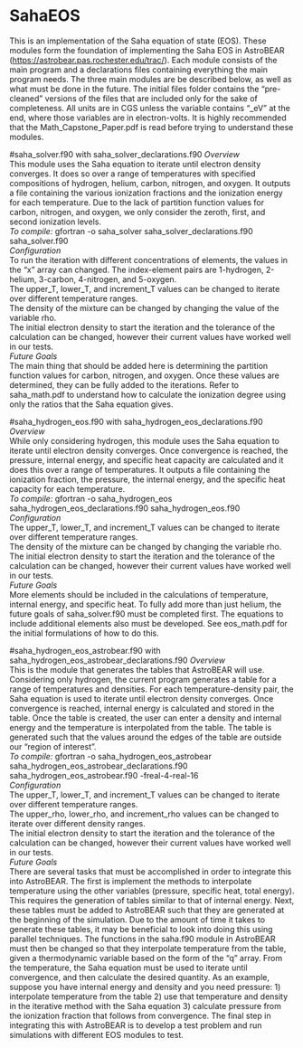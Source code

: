 ﻿# SahaEOS
This is an implementation of the Saha equation of state (EOS). These modules form the foundation of implementing the Saha EOS in AstroBEAR (https://astrobear.pas.rochester.edu/trac/). Each module consists of the main program and a declarations files containing everything the main program needs. The three main modules are be described below, as well as what must be done in the future. The initial files folder contains the “pre-cleaned” versions of the files that are included only for the sake of completeness. All units are in CGS unless the variable contains “_eV” at the end, where those variables are in electron-volts. It is highly recommended that the Math_Capstone_Paper.pdf is read before trying to understand these modules.   

#saha_solver.f90 with saha_solver_declarations.f90
_Overview_    
This module uses the Saha equation to iterate until electron density converges. It does so over a range of temperatures with specified compositions of hydrogen, helium, carbon, nitrogen, and oxygen. It outputs a file containing the various ionization fractions and the ionization energy for each temperature. Due to the lack of partition function values for carbon, nitrogen, and oxygen, we only consider the zeroth, first, and second ionization levels.    
_To compile:_ gfortran -o saha_solver saha_solver_declarations.f90 saha_solver.f90    
_Configuration_        
To run the iteration with different concentrations of elements, the values in the “x” array can changed. The index-element pairs are 1-hydrogen, 2-helium, 3-carbon, 4-nitrogen, and 5-oxygen.  
The upper_T, lower_T, and increment_T values can be changed to iterate over different temperature ranges.   
The density of the mixture can be changed by changing the value of the variable rho.  
The initial electron density to start the iteration and the tolerance of the calculation can be changed, however their current values have worked well in our tests.    
_Future Goals_    
The main thing that should be added here is determining the partition function values for carbon, nitrogen, and oxygen. Once these values are determined, they can be fully added to the iterations. Refer to saha_math.pdf to understand how to calculate the ionization degree using only the ratios that the Saha equation gives. 

#saha_hydrogen_eos.f90 with saha_hydrogen_eos_declarations.f90
_Overview_    
While only considering hydrogen, this module uses the Saha equation to iterate until electron density converges. Once convergence is reached, the pressure, internal energy, and specific heat capacity are calculated and it does this over a range of temperatures. It outputs a file containing the ionization fraction, the pressure, the internal energy, and the specific heat capacity for each temperature.    
_To compile:_ gfortran -o saha_hydrogen_eos saha_hydrogen_eos_declarations.f90 saha_hydrogen_eos.f90     
_Configuration_        
The upper_T, lower_T, and increment_T values can be changed to iterate over different temperature ranges.   
The density of the mixture can be changed by changing the variable rho.  
The initial electron density to start the iteration and the tolerance of the calculation can be changed, however their current values have worked well in our tests.    
_Future Goals_    
More elements should be included in the calculations of temperature, internal energy, and specific heat. To fully add more than just helium, the future goals of saha_solver.f90 must be completed first. The equations to include additional elements also must be developed. See eos_math.pdf for the initial formulations of how to do this.

#saha_hydrogen_eos_astrobear.f90 with saha_hydrogen_eos_astrobear_declarations.f90
_Overview_    
This is the module that generates the tables that AstroBEAR will use. Considering only hydrogen,  the current program generates a table for a range of temperatures and densities. For each temperature-density pair, the Saha equation is used to iterate until electron density converges. Once convergence is reached, internal energy is calculated and stored in the table. Once the table is created, the user can enter a density and internal energy and the temperature is interpolated from the table. The table is generated such that the values around the edges of the table are outside our “region of interest”.        
_To compile:_ gfortran -o saha_hydrogen_eos_astrobear saha_hydrogen_eos_astrobear_declarations.f90 saha_hydrogen_eos_astrobear.f90 -freal-4-real-16     
_Configuration_        
The upper_T, lower_T, and increment_T values can be changed to iterate over different temperature ranges.   
The upper_rho, lower_rho, and increment_rho values can be changed to iterate over different density ranges.   
The initial electron density to start the iteration and the tolerance of the calculation can be changed, however their current values have worked well in our tests.    
_Future Goals_     
There are several tasks that must be accomplished in order to integrate this into AstroBEAR. The first is implement the methods to interpolate temperature using the other variables (pressure, specific heat, total energy). This requires the generation of tables similar to that of internal energy. Next, these tables must be added to AstroBEAR such that they are generated at the beginning of the simulation. Due to the amount of time it takes to generate these tables, it may be beneficial to look into doing this using parallel techniques. The functions in the saha.f90 module in AstroBEAR must then be changed so that they interpolate temperature from the table, given a thermodynamic variable based on the form of the “q” array. From the temperature, the Saha equation must be used to iterate until convergence, and then calculate the desired quantity. As an example, suppose you have internal energy and density and you need pressure: 1) interpolate temperature from the table 2) use that temperature and density in the iterative method with the Saha equation 3) calculate pressure from the ionization fraction that follows from convergence. The final step in integrating this with AstroBEAR is to develop a test problem and run simulations with different EOS modules to test. 
